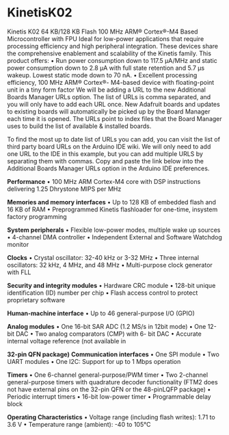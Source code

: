 # KinetisK02
Kinetis K02 64 KB/128 KB Flash 100 MHz ARM® Cortex®-M4 Based Microcontroller with FPU Ideal for low-power applications that require processing efficiency and high peripheral integration. These devices share the comprehensive enablement and scalability of the Kinetis family. This product offers: • Run power consumption down to 117.5 µA/MHz and static power consumption down to 2.8 µA with full state retention and 5.7 µs wakeup. Lowest static mode down to 70 nA. • Excellent processing efficiency, 100 MHz ARM® Cortex®- M4-based device with floating-point unit in a tiny form factor
We will be adding a URL to the new Additional Boards Manager URLs option. The list of URLs is comma separated, and you will only have to add each URL once. New Adafruit boards and updates to existing boards will automatically be picked up by the Board Manager each time it is opened. The URLs point to index files that the Board Manager uses to build the list of available & installed boards.


To find the most up to date list of URLs you can add, you can visit the list of third party board URLs on the Arduino IDE wiki. We will only need to add one URL to the IDE in this example, but you can add multiple URLS by separating them with commas. Copy and paste the link below into the Additional Boards Manager URLs option in the Arduino IDE preferences.

**Performance**
• 100 MHz ARM Cortex-M4 core with DSP instructions
delivering 1.25 Dhrystone MIPS per MHz

**Memories and memory interfaces**
• Up to 128 KB of embedded flash and 16 KB of RAM
• Preprogrammed Kinetis flashloader for one-time, insystem factory programming

**System peripherals**
• Flexible low-power modes, multiple wake up sources
• 4-channel DMA controller
• Independent External and Software Watchdog monitor

**Clocks**
• Crystal oscillator: 32-40 kHz or 3-32 MHz
• Three internal oscillators: 32 kHz, 4 MHz, and 48 MHz
• Multi-purpose clock generator with FLL

**Security and integrity modules**
• Hardware CRC module
• 128-bit unique identification (ID) number per chip
• Flash access control to protect proprietary software

**Human-machine interface**
• Up to 46 general-purpose I/O (GPIO)

**Analog modules**
• One 16-bit SAR ADC (1.2 MS/s in 12bit mode)
• One 12-bit DAC
• Two analog comparators (CMP) with 6- bit DAC
• Accurate internal voltage reference (not available in

**32-pin QFN package)**
**Communication interfaces**
• One SPI module
• Two UART modules
• One I2C: Support for up to 1 Mbps operation

**Timers**
• One 6-channel general-purpose/PWM timer
• Two 2-channel general-purpose timers with
quadrature decoder functionality (FTM2 does not have external pins on the 32-pin QFN or the 48-pinLQFP package)
• Periodic interrupt timers
• 16-bit low-power timer
• Programmable delay block

**Operating Characteristics**
• Voltage range (including flash writes): 1.71 to 3.6 V
• Temperature range (ambient): -40 to 105°C
